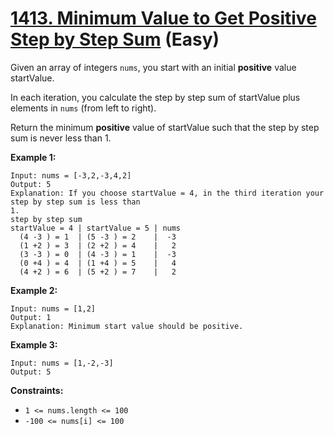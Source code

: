 # [1413. Minimum Value to Get Positive Step by Step Sum][link] (Easy)

[link]: https://leetcode.com/problems/minimum-value-to-get-positive-step-by-step-sum/

Given an array of integers `nums`, you start with an initial **positive** value startValue.

In each iteration, you calculate the step by step sum of startValue plus elements in `nums` (from
left to right).

Return the minimum **positive** value of startValue such that the step by step sum is never less
than 1.

**Example 1:**

```
Input: nums = [-3,2,-3,4,2]
Output: 5
Explanation: If you choose startValue = 4, in the third iteration your step by step sum is less than
1.
step by step sum
startValue = 4 | startValue = 5 | nums
  (4 -3 ) = 1  | (5 -3 ) = 2    |  -3
  (1 +2 ) = 3  | (2 +2 ) = 4    |   2
  (3 -3 ) = 0  | (4 -3 ) = 1    |  -3
  (0 +4 ) = 4  | (1 +4 ) = 5    |   4
  (4 +2 ) = 6  | (5 +2 ) = 7    |   2
```

**Example 2:**

```
Input: nums = [1,2]
Output: 1
Explanation: Minimum start value should be positive.
```

**Example 3:**

```
Input: nums = [1,-2,-3]
Output: 5
```

**Constraints:**

- `1 <= nums.length <= 100`
- `-100 <= nums[i] <= 100`
